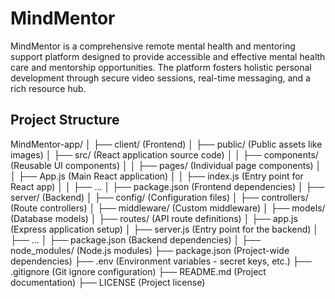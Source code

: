 # MindMentor
 MindMentor is a comprehensive remote mental health and mentoring support platform designed to provide accessible and effective mental health care and mentorship opportunities. The platform fosters holistic personal development through secure video sessions, real-time messaging, and a rich resource hub.

 ## Project Structure
 MindMentor-app/
│
├── client/             (Frontend)
│   ├── public/         (Public assets like images)
│   ├── src/            (React application source code)
│   │   ├── components/ (Reusable UI components)
│   │   ├── pages/      (Individual page components)
│   │   ├── App.js      (Main React application)
│   │   ├── index.js    (Entry point for React app)
│   │   ├── ...
│   ├── package.json    (Frontend dependencies)
│
├── server/             (Backend)
│   ├── config/         (Configuration files)
│   ├── controllers/    (Route controllers)
│   ├── middleware/     (Custom middleware)
│   ├── models/         (Database models)
│   ├── routes/         (API route definitions)
│   ├── app.js          (Express application setup)
│   ├── server.js       (Entry point for the backend)
│   ├── ...
│   ├── package.json    (Backend dependencies)
│
├── node_modules/       (Node.js modules)
├── package.json        (Project-wide dependencies)
├── .env                (Environment variables - secret keys, etc.)
├── .gitignore          (Git ignore configuration)
├── README.md           (Project documentation)
├── LICENSE             (Project license)

